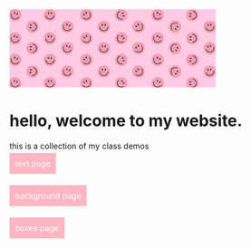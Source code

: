 <!doctype html>

<html lang="en">

<head>
  <meta charset="utf-8">
  <title>my index page</title>
  <link rel="preconnect" href="https://fonts.googleapis.com">
  <link rel="preconnect" href="https://fonts.gstatic.com" crossorigin>
  <link href="https://fonts.googleapis.com/css2?family=Comfortaa:wght@700&display=swap" rel="stylesheet">
  <style>
    body {
      font-family: -apple-system, BlinkMacSystemFont, "Segoe UI", Roboto, Oxygen-Sans, Ubuntu, Cantarell, "Helvetica Neue", sans-serif;
    }

    h1 {
      font-family: 'Comfortaa', cursive;
      font-weight: 700;
    }

    ul {
      list-style-type: none;
      margin: 0;
      padding: 0;
    }

    li {
      margin-bottom: 40px;
    }

    a {
      text-decoration: none;
      color: white;
      background: lightpink;
      padding: 10px;
    }
  </style>
</head>

<body>
  <img src="images.jpeg" alt="pink" />
  <h1>hello, welcome to my website.</h1>
  <p>this is a collection of my class demos</p>

  <ul>
    <li><a href="text.html">text page</a></li>
    <li><a href="background.html">background page</a></li>
    <li><a href="boxes.html">boxes page</a></li>
  </ul>

  <iframe width="560" height="315" src="" title="YouTube video player" frameborder="0" allow="accelerometer; autoplay; clipboard-write; encrypted-media; gyroscope; picture-in-picture" allowfullscreen></iframe>

</body>

</html>
